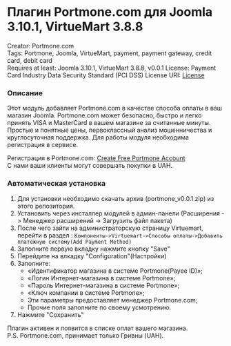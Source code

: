 # Плагин Portmone.com для Joomla 3.10.1, VirtueMart 3.8.8

Creator: Portmone.com   
Tags: Portmone, Joomla, VirtueMart, payment, payment gateway, credit card, debit card    
Requires at least: Joomla 3.10.1, VirtueMart 3.8.8, v0.0.1
License: Payment Card Industry Data Security Standard (PCI DSS) 
License URI: [License](https://www.portmone.com.ua/r3/uk/security/) 


### Описание
Этот модуль добавляет Portmone.com в качестве способа оплаты в ваш магазин Joomla. 
Portmone.com может безопасно, быстро и легко принять VISA и MasterCard в вашем магазине за считанные минуты.
Простые и понятные цены, первоклассный анализ мошенничества и круглосуточная поддержка.
Для работы модуля необходима регистрация в сервисе.

Регистрация в Portmone.com: [Create Free Portmone Account](https://business.portmone.com.ua/signup)    
С нами ваши клиенты могут совершать покупки в UAH.

### Автоматическая установка

1. Для установки необходимо скачать архив (portmone_v0.0.1.zip) из этого репозитория.
2. Установить через инсталлер модулей в админ-панели (Расширения -> Менеджер расширений -> Загрузить файл пакета)
3. После чего зайти на администраторскую страницу Virtuemart, перейти в раздел :
   `Компоненты->Virtuemart->Способы оплаты->Добавить платежную систему(Add Payment Method)`
4. Заполните первую вкладку нажмите кнопку "Save"
5. Перейдите на влкадку "Configuration"(Настройки)
6. Заполните:
   - «Идентификатор магазина в системе Portmone(Payee ID)»;
   - «Логин Интернет-магазина в системе Portmone»;
   - «Пароль Интернет-магазина в системе Portmone»;
   - «Ключ компании в системе Portmone»;
   - Эти параметры предоставляет менеджер Portmone.com;
   - Прочие поля заполните по своему усмотрению.    
7. Нажмите "Сохранить"

Плагин активен и появится в списке оплат вашего магазина.    
P.S. Portmone.com, принимает только Гривны (UAH).
